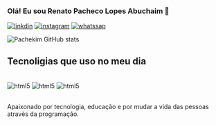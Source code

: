 ### Olá! Eu sou Renato Pacheco Lopes Abuchaim 👋

[![linkdin](https://img.shields.io/badge/LinkedIn-0077B5?style=for-the-badge&logo=linkedin&logoColor=white)](https://www.linkedin.com/in/renato-pacheco-lopes-abuchaim-a3b673113/)
[![instagram](https://img.shields.io/badge/Instagram-E4405F?style=for-the-badge&logo=instagram&logoColor=white)](https://www.instagram.com/pachekim/)
[![whatssap](https://img.shields.io/badge/WhatsApp-25D366?style=for-the-badge&logo=whatsapp&logoColor=white)](https://wa.me/5511948237246)


![Pachekim GitHub stats](https://github-readme-stats.vercel.app/api?username=pachekim&show_icons=true&theme=dracula)

## Tecnoligias que uso no meu dia

<div style="display: inline_block"><br/>
  <img align="center" alt="html5" src="https://img.shields.io/badge/HTML5-E34F26?style=for-the-badge&logo=html5&logoColor=whitee"/>
  <img align="center" alt="html5" src="https://img.shields.io/badge/CSS-239120?&style=for-the-badge&logo=css3&logoColor=white"/>
  <img align="center" alt="html5" src="https://img.shields.io/badge/JavaScript-F7DF1E?style=for-the-badge&logo=javascript&logoColor=black"/>
</div><br/>

Apaixonado por tecnologia, educação e por mudar a vida das pessoas através da programação.
